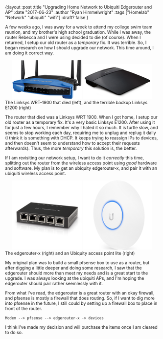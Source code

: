 {:layout :post
:title  "Upgrading Home Network to Ubiquiti Edgerouter and AP"
:date "2017-06-23"
:author "Ryan Himmelwright"
:tags ["Homelab" "Network" "ubiquiti" "wifi"]
:draft? false
}

A few weeks ago, I was away for a week to attend my college swim team reunion,
and my brother's high school graduation. While I was away, the router Rebecca
and I were using decided to die (of course). When I returned, I setup our old
router as a *temporary* fix. It was terrible. So, I began research on how
I should upgrade our network. This time around, I am doing it correct way.

<!-- more -->

<center>
<img src="../../img/posts/upgrading-to-ubiquiti-edgerouter/linksys-WRT1900.png"
width= 45%>
<img src="../../img/posts/upgrading-to-ubiquiti-edgerouter/linksys-E1200.png"
width= 45%>
</center>
<div id="caption">The Linksys WRT-1900 that died (left), and the terrible
backup Linksys E1200 (right)</div>


The router that died was a Linksys WRT 1900. When I got home, I setup our old
router as a temporary fix. It's a very basic Linksys E1200. After using it for
just a few hours, I remember why I hated it so much. It is turtle slow, and
seems to stop working each day, requiring me to
unplug and replug it daily (I think it is something with DHCP. It keeps
trying to reassign IPs to devices, and then doesn't seem to understand how to
accept their requests afterwards). Thus, the more *temporary* this solution is,
the better.

If I am revisiting our network setup, I want to do it *correctly* this time,
splitting out the router from the wireless access point using *good* hardware and
software. My plan is to get an ubiquity edgerouter-x, and pair it with an ubiquiti
wireless access point.

<center>
<img src="../../img/posts/upgrading-to-ubiquiti-edgerouter/edgerouter-x.png"
alt="Ubiquity Edgerouter-x" width="45%">
<img src="../../img/posts/upgrading-to-ubiquiti-edgerouter/ap-ac-lite.png" alt="Ubiquity Access Point Lite" width="45%">
</center>
<div id="caption">The edgerouter-x (right) and an Ubiquity access point lite (right)</div>

My original plan was to build a small pfsense box to use as a router, but
after digging a little deeper and doing some research, I saw that the edgerouter
should more than meet my needs and is a great start to the upgrade. I was always
looking at the ubiquiti APs, and I'm hoping the edgerouter should pair rather
seemlessly with it. 

From what I've read, the edgerouter is a great router with an okay firewall, and
pfsense is mostly a firewall that does routing. So, if I want to dig more into
pfsense in the future, I still could by setting up a firewall box to place in
front of the router.

```
Modem --> pfsense --> edgerouter-x -> devices
```

I think I've made my decision and will purchase the items once I am cleared to
do so.

